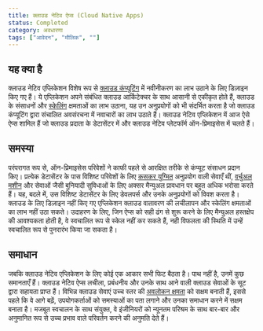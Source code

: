 ```yaml
---
title: क्लाउड नेटिव ऐप्स (Cloud Native Apps)
status: Completed
category: अवधारणा
tags: ["आवेदन", "मौलिक", ""]
---
```


## यह क्या है

क्लाउड नेटिव एप्लिकेशन विशेष रूप से [क्लाउड कंप्यूटिंग](/cloud-computing/) में नवीनीकरण का लाभ उठाने के लिए डिज़ाइन किए गए हैं।
ये एप्लिकेशन अपने संबंधित क्लाउड आर्किटेक्चर के साथ आसानी से एकीकृत होते हैं,
क्लाउड के संसाधनों और [स्केलिंग](/scalability/) क्षमताओं का लाभ उठाना,
यह उन अनुप्रयोगों को भी संदर्भित करता है जो क्लाउड कंप्यूटिंग द्वारा संचालित अवसंरचना में नवाचारों का लाभ उठाते हैं।
क्लाउड नेटिव एप्लिकेशन में आज ऐसे ऐप्स शामिल हैं जो क्लाउड प्रदाता के डेटासेंटर में और क्लाउड नेटिव प्लेटफॉर्म ऑन-प्रिमाइसेस में चलते हैं।

## समस्या

परंपरागत रूप से, ऑन-प्रिमाइसेस परिवेशों ने काफी पहले से आरक्षित तरीके से कंप्यूट संसाधन प्रदान किए।
प्रत्येक डेटासेंटर के पास विशिष्ट परिवेशों के लिए [कसकर युग्मित](/tightly-coupled-architectures/) अनुप्रयोग वाली सेवाएँ थीं,
[वर्चुअल मशीन](/virtual-machine/) और सेवाओं जैसी बुनियादी सुविधाओं के लिए अक्सर मैन्युअल प्रावधान पर बहुत अधिक भरोसा करते हैं।
यह, बदले में, उस विशिष्ट डेटासेंटर के लिए डेवलपर्स और उनके अनुप्रयोगों को विवश करता है।
क्लाउड के लिए डिज़ाइन नहीं किए गए एप्लिकेशन क्लाउड वातावरण की लचीलापन और स्केलिंग क्षमताओं का लाभ नहीं उठा सकते।
उदाहरण के लिए, जिन ऐप्स को सही ढंग से शुरू करने के लिए मैन्युअल हस्तक्षेप की आवश्यकता होती है, वे स्वचालित रूप से स्केल नहीं कर सकते हैं,
नही विफलता की स्थिति में उन्हें स्वचालित रूप से पुनरारंभ किया जा सकता है।

## समाधान

जबकि क्लाउड नेटिव एप्लिकेशन के लिए कोई एक आकार सभी फिट बैठता है। पाथ नहीं है, उनमें कुछ समानताएँ हैं।
क्लाउड नेटिव ऐप्स लचीला, प्रबंधनीय और उनके साथ आने वाली क्लाउड सेवाओं के सूट द्वारा सहायता प्राप्त हैं।
विभिन्न क्लाउड सेवाएं उच्च स्तर की [अवलोकन क्षमता](/observability/) को सक्षम बनाती हैं,
इससे पहले कि वे आगे बढ़ें, उपयोगकर्ताओं को समस्याओं का पता लगाने और उनका समाधान करने में सक्षम बनाता है।
मजबूत स्वचालन के साथ संयुक्त, वे इंजीनियरों को न्यूनतम परिश्रम के साथ बार-बार और अनुमानित रूप से उच्च प्रभाव वाले परिवर्तन करने की अनुमति देते हैं।

